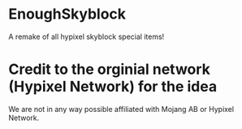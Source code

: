 # EnoughSkyblock
A remake of all hypixel skyblock special items!

# Credit to the orginial network (Hypixel Network) for the idea
We are not in any way possible affiliated with Mojang AB or Hypixel Network.
